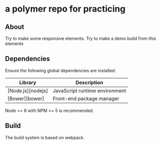 a polymer repo for practicing
==

## About

Try to make some responsive elements.
Try to make a demo build from this elements

## Dependencies

Ensure the following global dependencies are installed:

| Library           | Description
| -------           | -----------
| [Node.js][nodejs] | JavaScript runtime environment
| [Bower][bower]    | Front-end package manager

Node >= 8 with NPM >= 5 is recommended.

## Build

The build system is based on webpack.
